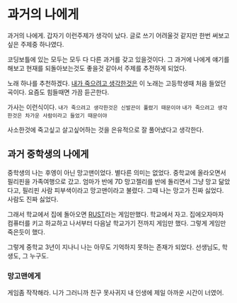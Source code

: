 # 과거의 나에게

과거의 나에게. 갑자기 이런주제가 생각이 났다. 글로 쓰기 어려울것 같지만 한번 써보고 싶은 주제중 하나였다.

코딩보틀에 있는 모두는 모두 다 다른 과거를 갖고 있을것이다.
그 과거에 나에게 얘기를 해보고 현재를 되돌아보는것도 좋을것 같아서 주제를 추전하게 되었다.

노래 하나를 추천하겠다. [내가 죽으려고 생각한것은](https://www.youtube.com/watch?v=_hcvGjy2v18)
이 노래는 고등학생때 처음 들었던 곡이다.
요즘도 힘들때면 가끔 듣곤한다.

가사는 이런식이다.
`내가 죽으려고 생각한것은 신발끈이 풀렸기 때문이야`
`내가 죽으려고 생각한것은 차가운 사람이라고 들었기 때문이야`

사소한것에 죽고싶고 살고싶어하는 것을 은유적으로 잘 풀어냈다고 생각한다.

## 과거 중학생의 나에게

중학생의 나는 후엥이 아닌 망고맨이었다.
별다른 의미는 없었다.
중학교에 올라오면서 필리핀을 가족여행으로 갔고.
엄마가 반에 7D 망고젤리를 반에 돌리면서 그냥 망고 닮았다고, 필리핀 사람 피부색이라고 망고맨이라고 불렸다.
그때 나는 망고가 진짜 싫었다.
사람도 진짜 싫었다.

그래서 학교에서 집에 돌아오면 [RUST](https://store.steampowered.com/app/252490/Rust/)라는 게임만했다.
학교에서 자고. 집에오자마자 컴퓨터를 키고 하교하고 나서부터 다음날 학교가기 전까지 게임만 했다.
그렇게 게임만 죽은듯이 했다.

그렇게 중학교 3년이 지나니 나는 아무도 기억하지 못하는 존재가 되었다.
선생님도, 학생도, 그 누구도.

### 망고맨에게

게임좀 작작해라.
니가 그러니까 친구 못사귀지
내 인생에 제일 아까운 시간이 너였어.
